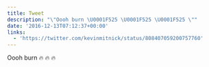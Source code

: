 ```yaml
---
title: Tweet
description: "\"Oooh burn \U0001F525 \U0001F525 \U0001F525 \""
date: '2016-12-13T07:12:37+00:00'
links:
  - 'https://twitter.com/kevinmitnick/status/808407059200757760'
---
```

Oooh burn 🔥 🔥 🔥 
